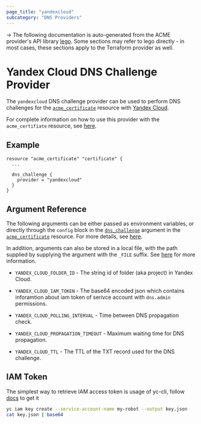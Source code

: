 ```yaml
---
page_title: "yandexcloud"
subcategory: "DNS Providers"
---
```


-> The following documentation is auto-generated from the ACME
provider's API library [lego](https://go-acme.github.io/lego/).  Some
sections may refer to lego directly - in most cases, these sections
apply to the Terraform provider as well.

# Yandex Cloud DNS Challenge Provider

The `yandexcloud` DNS challenge provider can be used to perform DNS challenges for
the [`acme_certificate`][resource-acme-certificate] resource with
[Yandex Cloud](https://cloud.yandex.com).

[resource-acme-certificate]: ../resources/certificate.md

For complete information on how to use this provider with the `acme_certifiate`
resource, see [here][resource-acme-certificate-dns-challenges].

[resource-acme-certificate-dns-challenges]: ../resources/certificate.md#using-dns-challenges

## Example

```hcl
resource "acme_certificate" "certificate" {
  ...

  dns_challenge {
    provider = "yandexcloud"
  }
}
```
## Argument Reference

The following arguments can be either passed as environment variables, or
directly through the `config` block in the
[`dns_challenge`][resource-acme-certificate-dns-challenge-arg] argument in the
[`acme_certificate`][resource-acme-certificate] resource. For more details, see
[here][resource-acme-certificate-dns-challenges].

[resource-acme-certificate-dns-challenge-arg]: ../resources/certificate.md#dns_challenge

In addition, arguments can also be stored in a local file, with the path
supplied by supplying the argument with the `_FILE` suffix. See
[here][acme-certificate-file-arg-example] for more information.

[acme-certificate-file-arg-example]: ../resources/certificate.md#using-variable-files-for-provider-arguments

* `YANDEX_CLOUD_FOLDER_ID` - The string id of folder (aka project) in Yandex Cloud.
* `YANDEX_CLOUD_IAM_TOKEN` - The base64 encoded json which contains inforamtion about iam token of serivce account with `dns.admin` permissions.

* `YANDEX_CLOUD_POLLING_INTERVAL` - Time between DNS propagation check.
* `YANDEX_CLOUD_PROPAGATION_TIMEOUT` - Maximum waiting time for DNS propagation.
* `YANDEX_CLOUD_TTL` - The TTL of the TXT record used for the DNS challenge.

## IAM Token

The simplest way to retrieve IAM access token is usage of yc-cli,
follow [docs](https://cloud.yandex.ru/docs/iam/operations/iam-token/create-for-sa) to get it

```bash
yc iam key create --service-account-name my-robot --output key.json
cat key.json | base64
```

